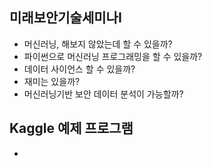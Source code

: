 ## 미래보안기술세미나I
* 머신러닝, 해보지 않았는데 할 수 있을까?
* 파이썬으로 머신러닝 프로그래밍을 할 수 있을까?
* 데이터 사이언스 할 수 있을까?
* 재미는 있을까?
* 머신러닝기반 보안 데이터 분석이 가능할까?

## Kaggle 예제 프로그램
* 



